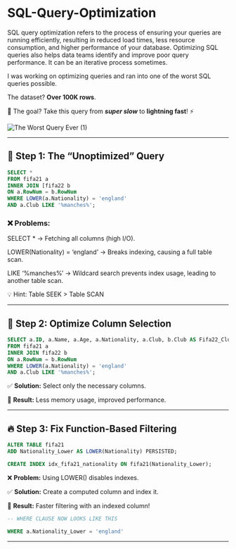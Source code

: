 # SQL-Query-Optimization


SQL query optimization refers to the process of ensuring your queries are running efficiently, resulting in reduced load times, less resource consumption, and higher performance of your database. Optimizing SQL queries also helps data teams identify and improve poor query performance. It can be an iterative process sometimes.

I was working on optimizing queries and ran into one of the worst SQL queries possible. 

The dataset? **Over 100K rows**.

💭 The goal? Take this query from *__super slow__* to **lightning fast**! ⚡

![The Worst Query Ever (1)](https://github.com/user-attachments/assets/cc50e4c7-284e-47e3-91b3-45f44bb22782)

--------------------------------

## 🚨 Step 1: The “Unoptimized” Query

```SQL
SELECT *
FROM fifa21 a
INNER JOIN [fifa22 b
ON a.RowNum = b.RowNum
WHERE LOWER(a.Nationality) = 'england'
AND a.Club LIKE '%manches%';
```
### ❌ Problems:

SELECT * → Fetching all columns (high I/O).

LOWER(Nationality) = ‘england’ → Breaks indexing, causing a full table scan.

LIKE ‘%manches%’ → Wildcard search prevents index usage, leading to another table scan.

💡 Hint: Table SEEK > Table SCAN

---------------------------------

## 🚀 Step 2: Optimize Column Selection

```SQL
SELECT a.ID, a.Name, a.Age, a.Nationality, a.Club, b.Club AS Fifa22_Club
FROM fifa21 a
INNER JOIN fifa22 b
ON a.RowNum = b.RowNum
WHERE LOWER(a.Nationality) = 'england'
AND a.Club LIKE '%manches%';
```

✅ **Solution:** Select only the necessary columns.

🚀 **Result:** Less memory usage, improved performance.


----------------------------------

## 🔥 Step 3: Fix Function-Based Filtering

```SQL
ALTER TABLE fifa21
ADD Nationality_Lower AS LOWER(Nationality) PERSISTED;
```

```SQL
CREATE INDEX idx_fifa21_nationality ON fifa21(Nationality_Lower);
```

❌ **Problem:** Using LOWER() disables indexes.

✅ **Solution:** Create a computed column and index it.

🚀 **Result:** Faster filtering with an indexed column!

```SQL
-- WHERE CLAUSE NOW LOOKS LIKE THIS

WHERE a.Nationality_Lower = 'england'
```

--------------------------------------

